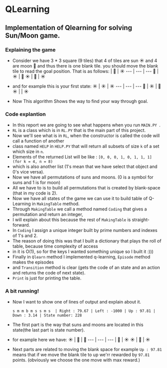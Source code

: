 # QLearning
## Implementation of Qlearning for solving Sun/Moon game.

### Explaining the game
- Consider we have 3 * 3 square (9 tiles) that 4 of tiles are sun :sunny: and 4 are moon :crescent_moon: and thus there is one blank tile. you should move the blank tile to read the goal position. That is as follows:
  <Blank> | :crescent_moon: | :sunny:
  --- | --- | --- 
  :crescent_moon: | :sunny: | :crescent_moon:
  :sunny: | :crescent_moon: | :sunny:
  
- and for example this is your first state:
  :sunny: | :sunny: | :sunny:
  --- | --- | ---
  :crescent_moon: | :sunny: | :crescent_moon:
  :sunny: | <Blank> | :sunny:
  
- Now This algorithm Shows the way to find your way through goal.

### Code explantion
- In this report we are going to see what happens when you run  `MAIN.PY `.
- `RL` is a class which is in `RL.PY` that is the main part of this project.
- Now we'll see what is in `RL`, when the constructor is called the code will call a function of another
- class named `HELP` in `HELP.PY` that will return all subsets of size `k` of a set which size in `n`.
- Elements of the returned List will be like : `[0, 0, 0, 1, 0, 1, 1, 1]  (for k = 4, n = 8)`
- which is also another list (1's mean that we have select that object and 0's vice versa).
- Now we have all permutations of suns and moons. (0 is a symbol for suns and 1 is for moon)
- All we have to is to build all permutations that is created by blank-space (that in my code is 2).
- Now we have all states of the game we can use it to build table of Q-Learning in `MakingTable` method.
- Through `MakingTable` we call a method named `Coding` that gives a permutation and return an integer,
- I will explain about this because the rest of `MakingTable` is straight-forward.
- In `Coding` I assign a unique integer built by prime numbers and indexes of 1's and 2.
- The reason of doing this was that I built a dictionary that plays the roll of table, because time complexity of access
- in it is O(1), so for the keys I wanted something unique so I built it :)))
- Finally in `Qlearn` method I implemented q-learning, `Episode` method makes the episodes
- and `Transition` method is clear (gets the code of an state and an action and returns the code of next state).
- `Print` is just for printing the table.

### A bit running!
- Now I want to show one of lines of output and explain about it.

  `s m m b m s s m s  | Right : 79.67 | Left : -1000 | Up : 97.81 | Down : 3.14 | State number: 228`
- The first part is the way that suns and moons are located in this state(the last part is state number).
- for example here we have:
  :sunny: | :crescent_moon: | :crescent_moon:
  --- | --- | ---
  <Blank> | :crescent_moon: | :sunny:
  :sunny: | :crescent_moon: | :sunny:
  
- Next parts are related to moving the blank space for example `Up : 97.81` means that if we move the blank tile to up we'rr rewarded by    `97.81` points. (obviously we choose the one move with max reward.)


